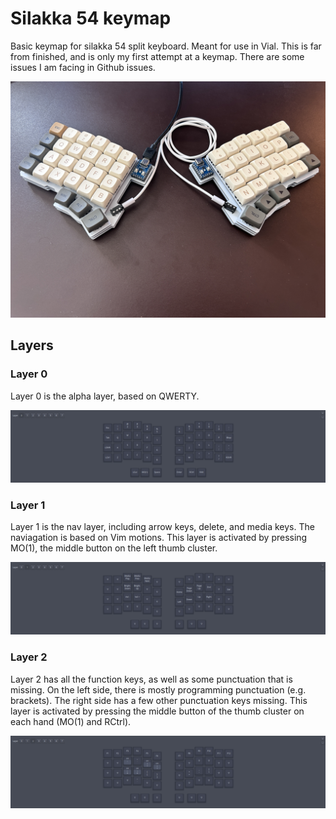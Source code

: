 # Silakka 54 keymap

Basic keymap for silakka 54 split keyboard. Meant for use in Vial.
This is far from finished, and is only my first attempt at a keymap. There are some issues I am facing in Github issues.

![Keyboard](images/silakka54.jpeg)

## Layers

### Layer 0

Layer 0 is the alpha layer, based on QWERTY.

![Layer 0](images/silakka54_layer0.png)

### Layer 1

Layer 1 is the nav layer, including arrow keys, delete, and media keys. The naviagation is based on Vim motions. This layer is activated by pressing MO(1), the middle button on the left thumb cluster.

![Layer 1](images/silakka54_layer1.png)

### Layer 2

Layer 2 has all the function keys, as well as some punctuation that is missing. On the left side, there is mostly programming punctuation (e.g. brackets). The right side has a few other punctuation keys missing. This layer is activated by pressing the middle button of the thumb cluster on each hand (MO(1) and RCtrl).

![Layer 2](images/silakka54_layer2.png)
